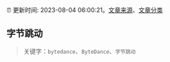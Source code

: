 :alarm_clock: 更新时间: 2023-08-04 06:00:21。[文章来源](/README.md)、[文章分类](/TAGS.md)

## 字节跳动


> 关键字：`bytedance`、`ByteDance`、`字节跳动`



